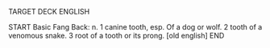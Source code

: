TARGET DECK
ENGLISH

START
Basic
Fang
Back: n. 1 canine tooth, esp. Of a dog or wolf. 2 tooth of a venomous snake. 3 root of a tooth or its prong. [old english]
END
